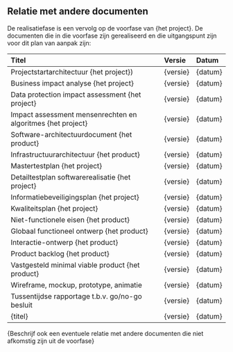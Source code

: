 ## Relatie met andere documenten

De realisatiefase is een vervolg op de voorfase van {het project}. De documenten die in die voorfase zijn gerealiseerd en die uitgangspunt zijn voor dit plan van aanpak zijn:

| Titel                                                       |  Versie  |  Datum  |
|:------------------------------------------------------------|:---------|:--------|
| Projectstartarchitectuur {het project})                     | {versie} | {datum} |
| Business impact analyse {het project}                       | {versie} | {datum} |
| Data protection impact assessment {het project}             | {versie} | {datum} |
| Impact assessment mensenrechten en algoritmes {het project} | {versie} | {datum} |
| Software-architectuurdocument {het product}                 | {versie} | {datum} |
| Infrastructuurarchitectuur {het product}                    | {versie} | {datum} |
| Mastertestplan {het project}                                | {versie} | {datum} |
| Detailtestplan softwarerealisatie {het project}             | {versie} | {datum} |
| Informatiebeveiligingsplan {het project}                    | {versie} | {datum} |
| Kwaliteitsplan {het project}                                | {versie} | {datum} |
| Niet-functionele eisen {het product}                        | {versie} | {datum} |
| Globaal functioneel ontwerp {het product}                   | {versie} | {datum} |
| Interactie-ontwerp {het product}                            | {versie} | {datum} |
| Product backlog {het product}                               | {versie} | {datum} |
| Vastgesteld minimal viable product {het product}            | {versie} | {datum} |
| Wireframe, mockup, prototype, animatie                      | {versie} | {datum} |
| Tussentijdse rapportage t.b.v. go/no-go besluit             | {versie} | {datum} |
| {titel}                                                     | {versie} | {datum} |

{Beschrijf ook een eventuele relatie met andere documenten die niet afkomstig zijn uit de voorfase}
